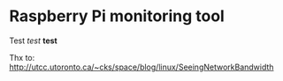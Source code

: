 Raspberry Pi monitoring tool
==============

Test *test* **test**

        
Thx to: http://utcc.utoronto.ca/~cks/space/blog/linux/SeeingNetworkBandwidth
